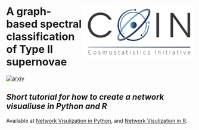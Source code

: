 #  <img  align="right"  src="https://github.com/COINtoolbox/DRACULA/blob/master/images/coin.png" width="300"> A graph-based spectral classification of Type II supernovae
[![arxiv](http://img.shields.io/badge/arXiv-2206.14335-lightgrey.svg?style=plastic)](http://arxiv.org/abs/2206.14335)

## *Short tutorial for how to create a network visualiuse in Python and R*

Available at [Network Visulization in Python](https://github.com/COINtoolbox/graph_clustering/blob/main/graph_clustering_python.ipynb), and
[Network Visulization in R](https://github.com/COINtoolbox/graph_clustering/blob/main/graph_clustering.ipynb). 
